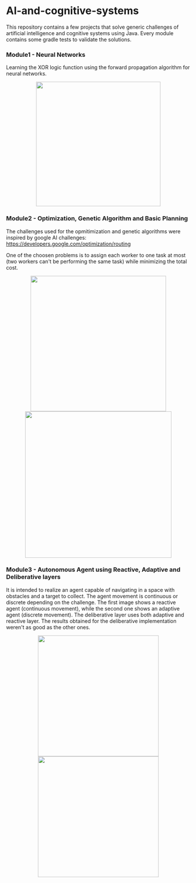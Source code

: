 # AI-and-cognitive-systems
This repository contains a few projects that solve generic challenges of artificial intelligence and cognitive systems using Java. Every module contains some gradle tests to validate the solutions.

### Module1 - Neural Networks
Learning the XOR logic function using the forward propagation algorithm for neural networks.

<p align="center">
<img src="https://user-images.githubusercontent.com/47757441/185814110-f2196dcf-204d-4a80-87d8-3301780ec895.png" width="340">
</p>

### Module2 - Optimization, Genetic Algorithm and Basic Planning
The challenges used for the opmitimization and genetic algorithms were inspired by google AI challenges:
https://developers.google.com/optimization/routing

One of the choosen problems is to assign each worker to one task at most (two workers can't be performing the same task) while minimizing the total cost.

<p align="center">
<img src="https://user-images.githubusercontent.com/47757441/185814121-7e1ca33e-c6cf-4eb9-9746-dbb663316a5b.png" width="370">
<img src="https://user-images.githubusercontent.com/47757441/185814127-0b7315b2-b5ee-43b7-86ee-b52a9e9e5f45.png" width="400">
</p>

### Module3 - Autonomous Agent using Reactive, Adaptive and Deliberative layers
It is intended to realize an agent capable of navigating in a space with obstacles and a target to collect. The agent movement is continuous or discrete depending on the challenge. The first image shows a reactive agent (continuous movement), while the second one shows an adaptive agent (discrete movement). The deliberative layer uses both adaptive and reactive layer. The results obtained for the deliberative implementation weren't as good as the other ones.

<p align="center">
<img src="https://user-images.githubusercontent.com/47757441/185814134-a40d2fa4-2bca-4d5a-b4bd-0a6a217b27fa.png" width="330">
<img src="https://user-images.githubusercontent.com/47757441/185814139-775105b9-34aa-4e32-8590-1a997bc7cab2.png" width="330">
</p>
